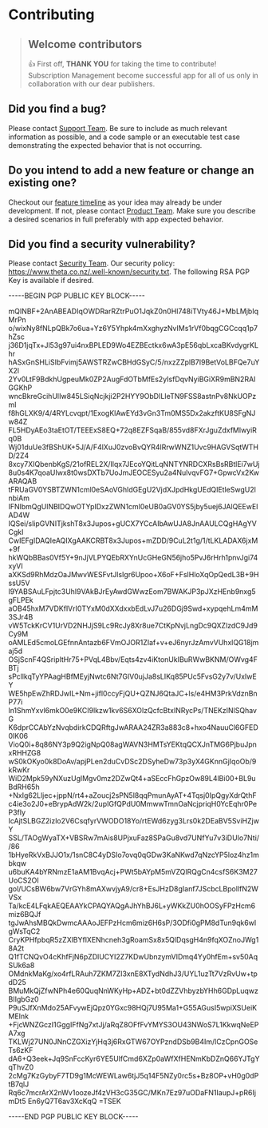 # Contributing
<!-- theme: success -->
> ## Welcome contributors
> 👍 First off, **THANK YOU** for taking the time to contribute! Subscription Management become successful app for all of us only in collaboration with our dear publishers.

## Did you find a bug?
Please contact [Support Team](mailto:d365support@theta.co.nz?subject=%5BSM%5D). Be sure to include as much relevant information as possible, and a code sample or an executable test case demonstrating the expected behavior that is not occurring.

## Do you intend to add a new feature or change an existing one?
Checkout our [feature timeline](./FeatureTimeline.md) as your idea may already be under development. If not, please contact [Product Team](mailto:volodymyr.leonov@theta.co.nz?subject=%5BSM%5D). Make sure you describe a desired scenarios in full preferably with app expected behavior.

## Did you find a security vulnerability?
Please contact [Security Team](mailto:security@theta.co.nz?subject=%5BSM%5D). Our security policy: https://www.theta.co.nz/.well-known/security.txt. The following RSA PGP Key is available if desired.

-----BEGIN PGP PUBLIC KEY BLOCK-----

mQINBF+2AnABEADIqOWDRarRZtrPuO1JqkZ0n0HI748iTVty46J+MbLMjbIqMrPn
o/wixNy8fNLpQBk7o6ua+Yz6Y5Yhpk4mXxghyzNvIMs1rVf0bqgCGCcqq1p7hZsc
j36D1jqTx+Jl53g97ui4nxBPLED9Wo4EZBEctkx6wA3pE56qbLxcaBKvdygrKLhr
hASxGnSHLiSIbFvimj5AWSTRZwCBHdGSyC/5/nxzZZplB7I9BetVoLBFQe7uYX2l
2Yv0LtF9BdkhUgpeuMk0ZP2AugFdOTbMfEs2yIsfDqvNyiBGiXR9mBN2RAIGGKhP
wncBkreGcihUlIw845LSiqNcjkji2P2HYY9ObDILIeTN9FSS8astnPv8NkUOPzmI
f8hGLXK9/4/4RYLcvqpt/1ExogKlAwEYd3vGn3Tm0MS5Dx2akzftKU8SFgNJw84Z
FL5HDyAEo3taEtOT/TEEExS8EQ+72q8EZFSqaB/855vd8FXrJguZdxfMlwyiRq0B
Wj01duUe3fBShUK+5J/A/F4lXuJ0zvoBvQYR4lRrwWNZ1Uvc9HAGVSqtWTHD/2Z4
8xcy7XIQbenbKgS/21ofREL2X/Ilqx7JEcoYQitLqNNTYNRDCXRsBsRBtlEi7wUj
8u0s4K7qoaUIwx8t0wsDXTb7UoJmJEOCESyu2a4NulvqvFG7+GpwcVx2KwARAQAB
tFRUaGV0YSBTZWN1cml0eSAoVGhldGEgU2VjdXJpdHkgUEdQIEtleSwgU2lnbiAm
IFNlbmQgUlNBIDQwOTYpIDxzZWN1cml0eUB0aGV0YS5jby5uej6JAlQEEwEIAD4W
IQSei/slipGVNITjkshT8x3Jupos+gUCX7YCcAIbAwUJA8JnAAULCQgHAgYVCgkI
CwIEFgIDAQIeAQIXgAAKCRBT8x3Jupos+mZDD/9CuL2t1g/1/tLKLADAX6jxM+9f
hkWQbBBas0Vf5Y+9nJjVLPYQEbRXYnUcGHeGN56jho5PvJ6rHrh1pnvJgi74xyVI
aXKSd9RhMdzOaJMwvWESFvtJlsIgr6Upoo+X6oF+FsIHloXqOpQedL3B+9HssU5V
l9YABSAuLFpjtc3UhI9VAkBJrEyAwdGWwzEom7BWAKJP3pJXzHEnb9nxg5gFLPEk
aOB45hxM7VDKflVrI0TYxM0dXXdxxbEdLvJ7u26DGj9Swd+xypqehLm4mM3SJr4B
vW5TckKrCV1UrVD2NHJjS9Lc9RcJy8Xr8ue7CtKpNvjLngDc9QXZlzdC9Jd9Cy9M
oAMLEd5cmoLGEfnnAntazb6FVmOJOR1ZIaf+v+eJ6nyrJzAmvVUhxlQG18jmaj5d
OSjScnF4QSripltHr75+PVqL4Bbv/Eqts4zv4iKtonUkIBuRWwBKNM/OWvg4FBTj
sPcllkqTyYPAagHBfMEyjNwtc6Nt7GlV0ujJa8sLIKq85PUc5FvsG2y7v/UxIwEY
WE5hpEwZhRDJwIL+Nm+jifl0ccyFjQU+QZNJ6QtaJC+ls/e4HM3PrkVdznBnP77i
ln1ShmYxvl6mkO0e9KCI9lkzw1kv6S6XOlzQcfcBtxlNRycPs/TNEKzINlSQhavG
K6dprCCAbYzNvqbdirkCDQRftgJwARAA24ZR3a883c8+hxo4NauuCl6GFED0lK06
VioQ0i+8q86NY3p9Q2igNpQ08agWAVN3HMTsYEKtqQCXJnTMG6PjbuJpnxRHHZG8
wS0kOKyo0k8DoAv/apjPLen2duCvDSc2DSyheDw73p3yX4GKnnGjIqoOb/9kRwKr
WiD2Mpk59yNXuzUglMgv0mz2DZwQt4+aSEccFhGpzOw89L4lBi00+BL9uBdRH65h
+NxIg62Lljec+jppN/rt4+aZoucj2sPN5l8qqPmunAyAT+4Tqsj0IpQgyXdrQthF
c4ie3o2J0+eBrypAdW2k/2upIGfQPdU0MmwwTmnOaNcjpriqH0YcEqhr0PeP3fIy
IcAjtSLBGZ2izlo2V6CsqfyrVWODO18Yo/rtEWd6zyg3Lrs0k2DEaBV5SviHZjwY
SSL/TAOgWyaTX+VBSRw7mAis8UPjxuFaz8SPaGu8vd7UNfYu7v3iDUIo7Nti//86
1bHyeRkVxBJJO1x/1snC8C4yDSIo7ovq0qGDw3KaNKwd7qNzcYP5loz4hz1mbkqw
u6buKA4bYRNmzE1aAM1BvqAcj+PWt5bAYpM5mVZQlRQgCn4csfS6K3M27UoCS2OI
gol/UCsBW6bw7VrGYh8mAXwvjyA9/cr8+EsJHzD8gIanf7JScbcLBpollfN2WVSx
Ta/kcE4LFqkAEQEAAYkCPAQYAQgAJhYhBJ6L+yWKkZU0hOOSyFPzHcm6miz6BQJf
tgJwAhsMBQkDwmcAAAoJEFPzHcm6miz6H6sP/3ODfi0gPM8dTun9qk6wIgWsTqC2
CryKPHfpbqR5zZXlBYflXENhcneh3gRoamSx8x5QlDqsgH4n9fqXOZnoJWg18A2t
Q1fTCNQvO4cKhfFjN6pZDlUCYI2Z7KDwUbnzymVIDmq4Yy0hfEm+sv50AqSUk6a8
OMdnkMaKg/xo4rfLRAuh7ZKM7ZI3xnE8XTydNdhJ3/UYL1uzTt7VzRvUw+tpdD25
BMuMkQjZfwNPh4e60QuqNnWKyHp+ADZ+bt0dZZVhbyzbYHh6GDpLuqwzBIIgbGz0
P9uSJfXnMdo25AFvywEjQpz0YGxc98HQj7U95Ma1+G55AGusI5wpiXSUeiKMEInk
+FjcWNZGczI1GggIFfNg7xtJj/aRqZ8OFfFvYMYS3OU43NWoS7L1KkwqNeEPA7xg
TKLWj27UN0JNnCZGXizYjHq3j6RxGTW67OYPzndDSb9B4Im/lCzCpnGOSeTs6zKF
dA6+Q3eek+Jq9SnFccKyr6YE5UlfCmd6XZp0aWfXfHENmKbDZnQ66YJTgYqThvZ0
2cMg7KzGybyF7TD9g1McWEWLaw6tjJ5q14F5NZy0rc5s+Bz8OP+vH0g0dPtB7qlJ
Rq6c7mcrArX2nWv1oozeJf4zVH3cG35GC/MKn7Ez97uODaFN1IaupJ+pR6IjmDt5
En6yQ7T6av3XcKqQ
=TSEK

-----END PGP PUBLIC KEY BLOCK-----